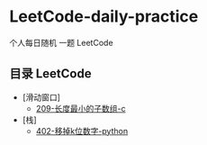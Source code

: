 # LeetCode-daily-practice
个人每日随机 一题 LeetCode


## 目录 LeetCode
- [滑动窗口]
	- [209-长度最小的子数组-c](https://github.com/eastCityZheng/LeetCode-daily-practice/blob/master/LeetCode%20%E7%BB%83%E4%B9%A0%E9%A2%98%E5%86%8C/NO209.md)
- [栈]
	- [402-移掉k位数字-python](https://github.com/eastCityZheng/LeetCode-daily-practice/blob/master/LeetCode%20%E7%BB%83%E4%B9%A0%E9%A2%98%E5%86%8C/NO402.md)
